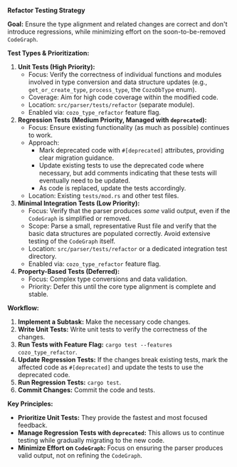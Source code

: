 **Refactor Testing Strategy**

**Goal:** Ensure the type alignment and related changes are correct and don't introduce regressions, while minimizing effort on the soon-to-be-removed `CodeGraph`.

**Test Types & Prioritization:**

1.  **Unit Tests (High Priority):**
    *   Focus: Verify the correctness of individual functions and modules involved in type conversion and data structure updates (e.g., `get_or_create_type`, `process_type`, the `CozoDbType` enum).
    *   Coverage: Aim for high code coverage within the modified code.
    *   Location: `src/parser/tests/refactor` (separate module).
    *   Enabled via: `cozo_type_refactor` feature flag.
2.  **Regression Tests (Medium Priority, Managed with `deprecated`):**
    *   Focus: Ensure existing functionality (as much as possible) continues to work.
    *   Approach:
        *   Mark deprecated code with `#[deprecated]` attributes, providing clear migration guidance.
        *   Update existing tests to use the deprecated code where necessary, but add comments indicating that these tests will eventually need to be updated.
        *   As code is replaced, update the tests accordingly.
    *   Location: Existing `tests/mod.rs` and other test files.
3.  **Minimal Integration Tests (Low Priority):**
    *   Focus: Verify that the parser produces *some* valid output, even if the `CodeGraph` is simplified or removed.
    *   Scope: Parse a small, representative Rust file and verify that the basic data structures are populated correctly. Avoid extensive testing of the `CodeGraph` itself.
    *   Location: `src/parser/tests/refactor` or a dedicated integration test directory.
    *   Enabled via: `cozo_type_refactor` feature flag.
4.  **Property-Based Tests (Deferred):**
    *   Focus: Complex type conversions and data validation.
    *   Priority: Defer this until the core type alignment is complete and stable.

**Workflow:**

1.  **Implement a Subtask:** Make the necessary code changes.
2.  **Write Unit Tests:** Write unit tests to verify the correctness of the changes.
3.  **Run Tests with Feature Flag:** `cargo test --features cozo_type_refactor`.
4.  **Update Regression Tests:** If the changes break existing tests, mark the affected code as `#[deprecated]` and update the tests to use the deprecated code.
5.  **Run Regression Tests:** `cargo test`.
6.  **Commit Changes:** Commit the code and tests.

**Key Principles:**

*   **Prioritize Unit Tests:** They provide the fastest and most focused feedback.
*   **Manage Regression Tests with `deprecated`:** This allows us to continue testing while gradually migrating to the new code.
*   **Minimize Effort on `CodeGraph`:** Focus on ensuring the parser produces valid output, not on refining the `CodeGraph`.
